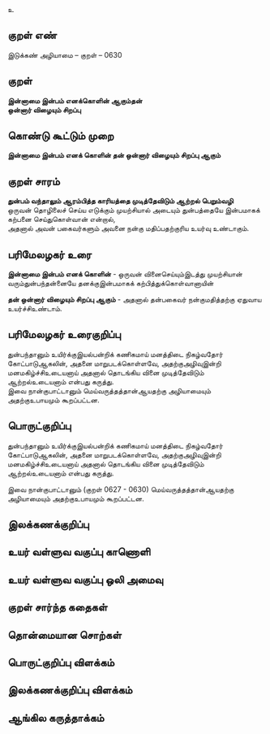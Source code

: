 உ

## குறள் எண் 

இடுக்கண் அழியாமை   – குறள் – 0630  

## குறள் 

**இன்னாமை இன்பம் எனக்கொளின் ஆகும்தன்  
ஒன்னார் விழையும் சிறப்பு**  

## கொண்டு கூட்டும் முறை

**இன்னாமை இன்பம் எனக் கொளின் தன் ஒன்னார் விழையும் சிறப்பு ஆகும்**

## குறள் சாரம் 

**துன்பம் வந்தாலும் ஆரம்பித்த காரியத்தை முடித்தேவிடும் ஆற்றல் பெறும்வழி**  
ஒருவன் தொழிலைச் செய்ய எடுக்கும் முயற்சியால் அடையும் துன்பத்தையே இன்பமாகக் கற்பனை செய்துகொள்வான் என்றால்,  
அதனால் அவன் பகைவர்களும் அவனை நன்கு மதிப்பதற்குரிய உயர்வு உண்டாகும்.  

## பரிமேலழகர் உரை

**இன்னாமை இன்பம் எனக் கொளின்** - ஒருவன் வினைசெய்யும்இடத்து முயற்சியான் வரும்துன்பந்தன்னையே தனக்குஇன்பமாகக் கற்பித்துக்கொள்வானாயின்  

**தன் ஒன்னார் விழையும் சிறப்பு ஆகும்** - அதனால் தன்பகைவர் நன்குமதித்தற்கு ஏதுவாய உயர்ச்சிஉண்டாம். 

## பரிமேலழகர் உரைகுறிப்பு   

துன்பந்தானும் உயிர்க்குஇயல்பன்றிக் கணிகமாய் மனத்திடை நிகழ்வதோர் கோட்பாடுஆகலின், அதனை மாறுபடக்கொள்ளவே, அதற்குஅழிவுஇன்றி மனமகிழ்ச்சிஉடையனாய் அதனால் தொடங்கிய வினை முடித்தேவிடும் ஆற்றல்உடையனாம் என்பது கருத்து.  
இவை நான்குபாட்டானும் மெய்வருத்தத்தான்ஆயதற்கு அழியாமையும் அதற்குஉபாயமும் கூறப்பட்டன.    

## பொருட்குறிப்பு 

துன்பந்தானும் உயிர்க்குஇயல்பன்றிக் கணிகமாய் மனத்திடை நிகழ்வதோர் கோட்பாடுஆகலின், அதனை மாறுபடக்கொள்ளவே, அதற்குஅழிவுஇன்றி மனமகிழ்ச்சிஉடையனாய் அதனால் தொடங்கிய வினை முடித்தேவிடும் ஆற்றல்உடையனாம் என்பது கருத்து. 

இவை நான்குபாட்டானும் (குறள் 0627 - 0630) மெய்வருத்தத்தான்ஆயதற்கு அழியாமையும் அதற்குஉபாயமும் கூறப்பட்டன.    

## இலக்கணக்குறிப்பு  


## உயர் வள்ளுவ வகுப்பு காணொளி


## உயர் வள்ளுவ வகுப்பு ஒலி அமைவு 

 
## குறள் சார்ந்த கதைகள் 


## தொன்மையான சொற்கள்


## பொருட்குறிப்பு விளக்கம்


## இலக்கணக்குறிப்பு விளக்கம்


## ஆங்கில கருத்தாக்கம் 



